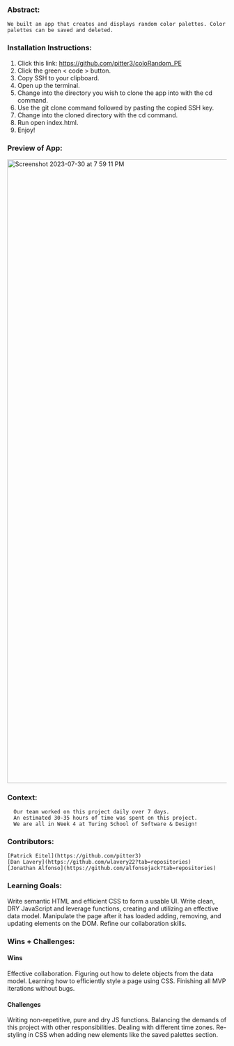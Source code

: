 ### Abstract:
   
    We built an app that creates and displays random color palettes. Color palettes can be saved and deleted. 

### Installation Instructions:

1.  Click this link: https://github.com/pitter3/coloRandom_PE
2.  Click the green < code > button.
3.  Copy SSH to your clipboard.
4.  Open up the terminal.
5.  Change into the directory you wish to clone the app into with the cd command.
6.  Use the git clone command followed by pasting the copied SSH key.
7.  Change into the cloned directory with the cd command.
8.  Run open index.html.
9.  Enjoy!

### Preview of App:

<img width="1429" alt="Screenshot 2023-07-30 at 7 59 11 PM" src="https://github.com/pitter3/coloRandom_PE/assets/119368820/caf0116c-4b34-4f19-9856-7c6d01ad816f">

### Context:
      
      Our team worked on this project daily over 7 days. 
      An estimated 30-35 hours of time was spent on this project. 
      We are all in Week 4 at Turing School of Software & Design!

### Contributors:
    
    [Patrick Eitel](https://github.com/pitter3)
    [Dan Lavery](https://github.com/wlavery22?tab=repositories)
    [Jonathan Alfonso](https://github.com/alfonsojack?tab=repositories)

### Learning Goals:

Write semantic HTML and efficient CSS to form a usable UI.
Write clean, DRY JavaScript and leverage functions, creating and utilizing an effective data model.
Manipulate the page after it has loaded adding, removing, and updating elements on the DOM.
Refine our collaboration skills.

### Wins + Challenges:

#### Wins
Effective collaboration.
Figuring out how to delete objects from the data model.
Learning how to efficiently style a page using CSS.
Finishing all MVP iterations without bugs.

#### Challenges
Writing non-repetitive, pure and dry JS functions.
Balancing the demands of this project with other responsibilities.
Dealing with different time zones.
Re-styling in CSS when adding new elements like the saved palettes section.
